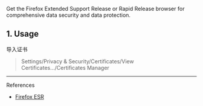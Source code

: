 Get the Firefox Extended Support Release or Rapid Release browser for comprehensive data security and data protection.

## 1. Usage

导入证书

> Settings/Privacy & Security/Certificates/View Certificates.../Certificates Manager


---

References

- [Firefox ESR](https://www.firefox.com/en-US/browsers/enterprise/)
